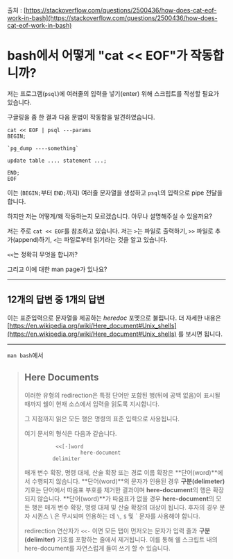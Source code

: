 출처 : [https://stackoverflow.com/questions/2500436/how-does-cat-eof-work-in-bash](https://stackoverflow.com/questions/2500436/how-does-cat-eof-work-in-bash)

# bash에서 어떻게 "cat << EOF"가 작동합니까?

저는 프로그램(`psql`)에 여러줄의 입력을 넣기(enter) 위해 스크립트를 작성할 필요가 있습니다.

구글링을 좀 한 결과 다음 문법이 작동함을 발견하였습니다.

```shell
cat << EOF | psql ---params
BEGIN;

`pg_dump ----something`

update table .... statement ...;

END;
EOF
```

이는 (`BEGIN;`부터 `END;`까지) 여러줄 문자열을 생성하고 `psql`의 입력으로 pipe 전달을 합니다.

하지만 저는 어떻게/왜 작동하는지 모르겠습니다. 아무나 설명해주실 수 있을까요?

저는 주로 `cat << EOF`를 참조하고 있습니다. 저는 `>`는 파일로 출력하기, `>>` 파일로 추가(append)하기, `<`는 파일로부터 읽기라는 것을 알고 있습니다.

`<<`는 정확히 무엇을 합니까?

그리고 이에 대한 man page가 있나요?

---

## 12개의 답변 중 1개의 답변

이는 표준입력으로 문자열을 제공하는 *heredoc* 포멧으로 불립니다. 더 자세한 내용은 [https://en.wikipedia.org/wiki/Here_document#Unix_shells](https://en.wikipedia.org/wiki/Here_document#Unix_shells) 를 보시면 됩니다.

---

`man bash`에서

> ## Here Documents
> 이러한 유형의 redirection은 특정 단어만 포함된 행(뒤에 공백 없음)이 표시될 때까지 쉘이 현재 소스에서 입력을 읽도록 지시합니다.
>
> 그 지점까지 읽은 모든 행은 명령의 표준 입력으로 사용됩니다.
>
> 여기 문서의 형식은 다음과 같습니다.
> 
> ```
>           <<[-]word
>                   here-document
>          delimiter
>```
>
> 매개 변수 확장, 명령 대체, 산술 확장 또는 경로 이름 확장은 **단어(word)**에서 수행되지 않습니다. **단어(word)**의 문자가 인용된 경우 **구분(delimeter)** 기호는 단어에서 따옴표 부호를 제거한 결과이며 **here-document**의 행은 확장되지 않습니다. **단어(word)**가 따옴표가 없을 경우 **here-document**의 모든 행은 매개 변수 확장, 명령 대체 및 산술 확장의 대상이 됩니다. 후자의 경우 문자 시퀀스 \ <newline>은 무시되며  인용하는 데 `\`, `$` 및 ` 문자를 사용해야 합니다.
>
> redirection 연산자가 `<<-` 이면 모든 탭이 먼저오는 문자가 입력 줄과 **구분(delimiter)** 기호를 포함하는 줄에서 제거됩니다. 이를 통해 쉘 스크립트 내의 here-document를 자연스럽게 들여 쓰기 할 수 있습니다.
